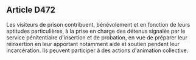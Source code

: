 Article D472
----
Les visiteurs de prison contribuent, bénévolement et en fonction de leurs
aptitudes particulières, à la prise en charge des détenus signalés par le
service pénitentiaire d'insertion et de probation, en vue de préparer leur
réinsertion en leur apportant notamment aide et soutien pendant leur
incarcération. Ils peuvent participer à des actions d'animation collective.
